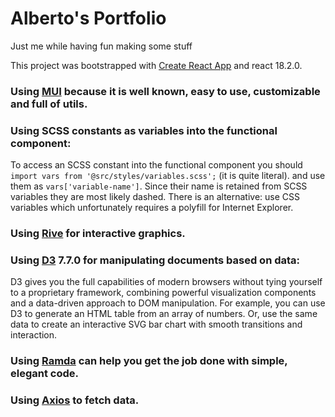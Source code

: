 # Alberto's Portfolio
Just me while having fun making some stuff

This project was bootstrapped with [Create React App](https://github.com/facebook/create-react-app) and react 18.2.0.

### Using [MUI](https://mui.com/material-ui/getting-started/overview/) because it is well known, easy to use, customizable and full of utils.

### Using SCSS constants as variables into the functional component:

To access an SCSS constant into the functional component you should `import vars from '@src/styles/variables.scss';` (it is quite literal).
and use them as `vars['variable-name']`. Since their name is retained from SCSS variables they are most likely dashed.
There is an alternative: use CSS variables which unfortunately requires a polyfill for Internet Explorer.

### Using [Rive](https://rive.app/) for interactive graphics.

### Using [D3](https://d3js.org/) 7.7.0 for manipulating documents based on data:

D3 gives you the full capabilities of modern browsers without tying yourself to a proprietary framework, combining powerful visualization components and a data-driven approach to DOM manipulation. For example, you can use D3 to generate an HTML table from an array of numbers. Or, use the same data to create an interactive SVG bar chart with smooth transitions and interaction.

### Using [Ramda](https://ramdajs.com/docs/) can help you get the job done with simple, elegant code.

### Using [Axios](https://axios-http.com/docs/intro) to fetch data.